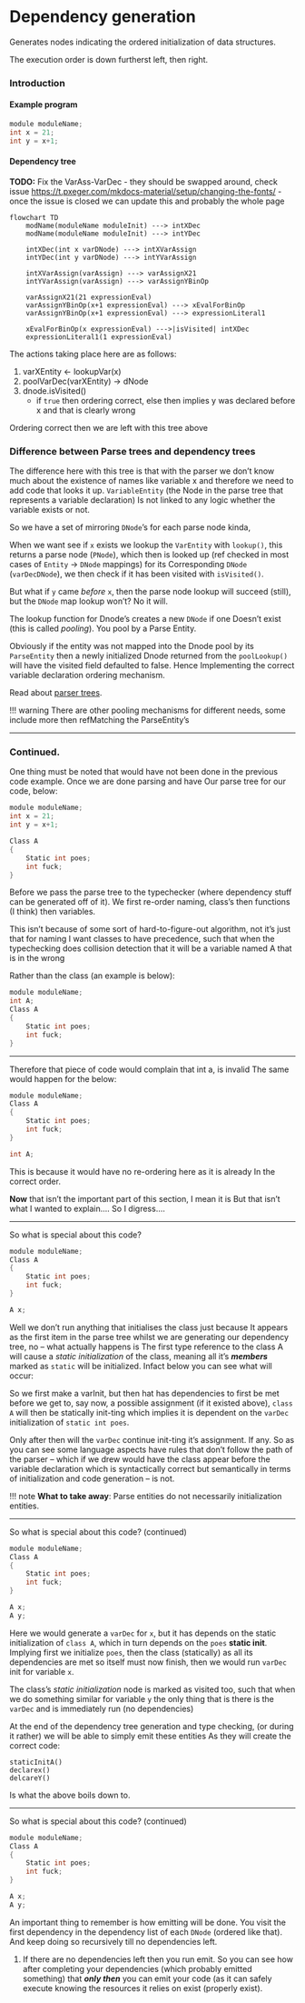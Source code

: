 Dependency generation
=====================

Generates nodes indicating the ordered initialization of data structures.

The execution order is down furtherst left, then right.

### Introduction

#### Example program

```c
module moduleName;
int x = 21;
int y = x+1;
```

#### Dependency tree

**TODO:** Fix the VarAss-VarDec - they should be swapped around, check issue https://t.pxeger.com/mkdocs-material/setup/changing-the-fonts/ - once the issue is closed we can update this and probably the whole page

```mermaid
flowchart TD
	modName(moduleName moduleInit) ---> intXDec
	modName(moduleName moduleInit) ---> intYDec
	
	intXDec(int x varDNode) ---> intXVarAssign
	intYDec(int y varDNode) ---> intYVarAssign

	intXVarAssign(varAssign) ---> varAssignX21
	intYVarAssign(varAssign) ---> varAssignYBinOp

	varAssignX21(21 expressionEval)
	varAssignYBinOp(x+1 expressionEval) ---> xEvalForBinOp
	varAssignYBinOp(x+1 expressionEval) ---> expressionLiteral1

	xEvalForBinOp(x expressionEval) --->|isVisited| intXDec
	expressionLiteral1(1 expressionEval)
```

The actions taking place here are as follows:

1. varXEntity <- lookupVar(x)
2. poolVarDec(varXEntity) -> dNode
3. dnode.isVisited()
	* if `true` then ordering correct, else
	then implies y was declared before x and that is clearly wrong

Ordering correct then we are left with this tree above

### Difference between Parse trees and dependency trees

The difference here with this tree is that with the parser we don’t
know much about the existence of names like variable x and
therefore we need to add code that looks it up. `VariableEntity` (the
Node in the parse tree that represents a variable declaration)
Is not linked to any logic whether the variable exists or not.

So we have a set of mirroring `DNode`’s for each parse node kinda,

When we want see if `x` exists we lookup the `VarEntity` with
`lookup()`, this returns a parse node (`PNode`), which then is looked up
(ref checked in most cases of `Entity` -> `DNode` mappings) for its
Corresponding `DNode` (`varDecDNode`), we then check if it has
been visited with `isVisited()`.

But what if `y` came _before_ `x`, then the parse node lookup will
succeed (still), but the `DNode` map lookup won’t? No it will.

The lookup function for Dnode’s creates a new `DNode` if one
Doesn’t exist (this is called _pooling_). You pool by a Parse Entity.

Obviously if the entity was not mapped into the Dnode pool by its
`ParseEntity` then a newly initialized Dnode returned from the
`poolLookup()` will have the visited field defaulted to false. Hence
Implementing the correct variable declaration ordering
mechanism.


Read about [parser trees](/internals/parsing/generation.md).

!!! warning
	There are other pooling mechanisms for different needs, some
	include more then refMatching the ParseEntity’s


---

### Continued.

One thing must be noted that would have not been done in the
previous code example. Once we are done parsing and have
Our parse tree for our code, below:

```c
module moduleName;
int x = 21;
int y = x+1;

Class A
{
	Static int poes;
	int fuck;
}
```

Before we pass the parse tree to the typechecker (where
dependency stuff can be generated off of it). We first re-order
naming, class’s then functions (I think) then variables.

This isn’t because of some sort of hard-to-figure-out
algorithm, not it’s just that for naming I want classes to have
precedence, such that when the typechecking does collision
detection that it will be a variable named A that is in the wrong

Rather than the class (an example is below):

```c
module moduleName;
int A;
Class A
{
	Static int poes;
	int fuck;
}
```

---

Therefore that piece of code would complain that int a, is invalid
The same would happen for the below:

```c
module moduleName;
Class A
{
	Static int poes;
	int fuck;
}

int A;
```

This is because it would have no re-ordering here as it is already
In the correct order.

**Now** that isn’t the important part of this section, I mean it is
But that isn’t what I wanted to explain.... So I digress....

---

So what is special about this code?

```c
module moduleName;
Class A
{
	Static int poes;
	int fuck;
}

A x;
```

Well we don’t run anything that initialises the class just because
It appears as the first item in the parse tree whilst we are
generating our dependency tree, no – what actually happens is
The first type reference to the class A will cause a _static
initialization_ of the class, meaning all it’s _**members**_ marked as
`static` will be initialized. Infact below you can see what will occur:

So we first make a varInit, but then hat has dependencies to first
be met before we get to, say now, a possible assignment (if it
existed above), `class A` will then be statically init-ting which
implies it is dependent on the `varDec` initialization of `static int
poes`.

Only after then will the `varDec` continue init-ting it’s assignment. If
any. So as you can see some language aspects have rules that
don’t follow the path of the parser – which if we drew would have
the class appear before the variable declaration which is
syntactically correct but semantically in terms of initialization and
code generation – is not.

!!! note
	**What to take away**: Parse entities do not necessarily initialization entities.

---

So what is special about this code? (continued)

```c
module moduleName;
Class A
{
	Static int poes;
	int fuck;
}

A x;
A y;
```

Here we would generate a `varDec` for `x`, but it has depends on
the static initialization of `class A`, which in turn depends on the
`poes` **static init**. Implying first we initialize `poes`, then the class
(statically) as all its dependencies are met so itself must now
finish, then we would run `varDec` init for variable `x`.

The class’s _static initialization_ node is marked as visited too,
such that when we do something similar for variable `y` the only
thing that is there is the `varDec` and is immediately run (no
dependencies)

At the end of the dependency tree generation and type checking,
(or during it rather) we will be able to simply emit these entities
As they will create the correct code:


	staticInitA()
	declarex()
	delcareY()


Is what the above boils down to.

---

So what is special about this code? (continued)

```c
module moduleName;
Class A
{
	Static int poes;
	int fuck;
}

A x;
A y;
```

An important thing to remember is how emitting will be done.
You visit the first dependency in the dependency list of each
`DNode` (ordered like that). And keep doing so recursively till no
dependencies left.

1. If there are no dependencies left then you run emit. So you
can see how after completing your dependencies (which
probably emitted something) that _**only then**_ you can emit your
code (as it can safely execute knowing the resources it relies on
exist (properly exist).